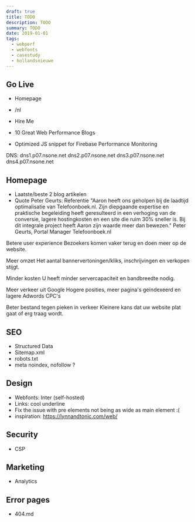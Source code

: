 ```yaml
---
draft: true
title: TODO
description: TODO
summary: TODO
date: 2019-01-01
tags:
  - webperf
  - webfonts
  - casestudy
  - hollandsnieuwe
---
```


## Go Live

- Homepage
- /nl
- Hire Me
- 10 Great Web Performance Blogs

- Optimized JS snippet for Firebase Performance Monitoring

DNS:
dns1.p07.nsone.net
dns2.p07.nsone.net
dns3.p07.nsone.net
dns4.p07.nsone.net


## Homepage

- Laatste/beste 2 blog artikelen 
- Quote Peter Geurts: 
Referentie
"Aaron heeft ons geholpen bij de laadtijd optimalisatie van Telefoonboek.nl. Zijn diepgaande expertise en praktische begeleiding heeft geresulteerd in een verhoging van de conversie, lagere hostingkosten en een site die ruim 30% sneller is.
Bij dit integrale project heeft Aaron zijn waarde meer dan bewezen."
Peter Geurts, Portal Manager Telefoonboek.nl

Betere user experience
Bezoekers komen vaker terug en doen meer op de website.

Meer omzet
Het aantal bannervertoningen/kliks, inschrijvingen en verkopen stijgt.

Minder kosten
U heeft minder servercapaciteit en bandbreedte nodig.

Meer verkeer uit Google
Hogere posities, meer pagina's geïndexeerd en lagere Adwords CPC's

Beter bestand tegen pieken in verkeer
Kleinere kans dat uw website plat gaat of erg traag wordt.


## SEO

- Structured Data
- Sitemap.xml
- robots.txt
- meta noindex, nofollow ?


## Design

- Webfonts: Inter (self-hosted)
- Links: cool underline
- Fix the issue with pre elements not being as wide as main element :(
- inspiration: https://lynnandtonic.com/web/


## Security

- CSP


## Marketing

- Analytics


## Error pages

- 404.md